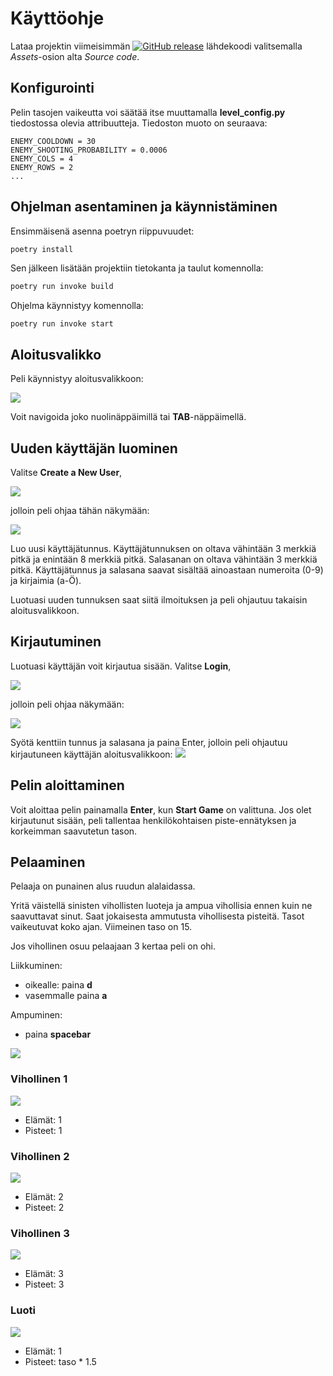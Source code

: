 # Käyttöohje

Lataa projektin viimeisimmän [![GitHub release](https://img.shields.io/github/v/release/Tapir79/ot-harjoitustyo?label=Release)](https://github.com/Tapir79/ot-harjoitustyo/releases/latest) lähdekoodi valitsemalla _Assets_-osion alta _Source code_.

## Konfigurointi

Pelin tasojen vaikeutta voi säätää itse muuttamalla __level_config.py__ tiedostossa olevia attribuutteja. 
Tiedoston muoto on seuraava:

```
ENEMY_COOLDOWN = 30
ENEMY_SHOOTING_PROBABILITY = 0.0006
ENEMY_COLS = 4
ENEMY_ROWS = 2
...
```


## Ohjelman asentaminen ja käynnistäminen

Ensimmäisenä asenna poetryn riippuvuudet:

```bash
poetry install
```

Sen jälkeen lisätään projektiin tietokanta ja taulut komennolla:

```bash
poetry run invoke build
```

Ohjelma käynnistyy komennolla:

```
poetry run invoke start
```

## Aloitusvalikko

Peli käynnistyy aloitusvalikkoon:

![](./kuvat/alien_attack_start_screen.png)

Voit navigoida joko nuolinäppäimillä tai __TAB__-näppäimellä.

## Uuden käyttäjän luominen

Valitse __Create a New User__, 

![](./kuvat/alien_attack_start_screen_register.png)

jolloin peli ohjaa tähän näkymään:

![](./kuvat/alien_attack_register_screen.png)

Luo uusi käyttäjätunnus. 
Käyttäjätunnuksen on oltava vähintään 3 merkkiä pitkä ja enintään 8 merkkiä pitkä. 
Salasanan on oltava vähintään 3 merkkiä pitkä.
Käyttäjätunnus ja salasana saavat sisältää ainoastaan numeroita (0-9) ja kirjaimia (a-Ö).

Luotuasi uuden tunnuksen saat siitä ilmoituksen ja peli ohjautuu takaisin aloitusvalikkoon. 

## Kirjautuminen

Luotuasi käyttäjän voit kirjautua sisään. 
Valitse __Login__, 

![](./kuvat/alien_attack_start_screen_login.png)

jolloin peli ohjaa näkymään:

![](./kuvat/alien_attack_login_screen.png)

Syötä kenttiin tunnus ja salasana ja paina Enter, jolloin peli ohjautuu kirjautuneen käyttäjän aloitusvalikkoon:
![](./kuvat/alien_attack_start_screen_logged_in.png)

## Pelin aloittaminen

Voit aloittaa pelin painamalla __Enter__, kun __Start Game__ on valittuna. Jos olet kirjautunut sisään, peli tallentaa henkilökohtaisen piste-ennätyksen ja korkeimman saavutetun tason. 

## Pelaaminen

Pelaaja on punainen alus ruudun alalaidassa.

Yritä väistellä sinisten vihollisten luoteja ja ampua vihollisia ennen kuin ne saavuttavat sinut. Saat jokaisesta ammutusta vihollisesta pisteitä. Tasot vaikeutuvat koko ajan. Viimeinen taso on 15. 

Jos vihollinen osuu pelaajaan 3 kertaa peli on ohi. 

Liikkuminen:     
- oikealle: paina __d__
- vasemmalle paina __a__

Ampuminen:      
- paina __spacebar__

![](./kuvat/alien_attack_game_screen.png)

 

### Vihollinen 1 

![](./kuvat/enemy1.png)  
- Elämät: 1 
- Pisteet: 1

### Vihollinen 2

![](./kuvat/enemy2.png)  
- Elämät: 2 
- Pisteet: 2

### Vihollinen 3

![](./kuvat/enemy3.png)  
- Elämät: 3 
- Pisteet: 3

### Luoti

![](./kuvat/enemy_bullet.png)  
- Elämät: 1 
- Pisteet: taso * 1.5



